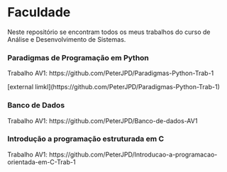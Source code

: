 # Faculdade
<p>Neste repositório se encontram todos os meus trabalhos do curso de Análise e Desenvolvimento de Sistemas.</p>

<h3>Paradigmas de Programação em Python</h3
<p> Trabalho AV1: https://github.com/PeterJPD/Paradigmas-Python-Trab-1</p>
[external limkl](https://github.com/PeterJPD/Paradigmas-Python-Trab-1)

<h3>Banco de Dados</h3>
<p> Trabalho AV1: https://github.com/PeterJPD/Banco-de-dados-AV1</p>

<h3>Introdução a programação estruturada em C</h3>
<p> Trabalho AV1: https://github.com/PeterJPD/Introducao-a-programacao-orientada-em-C-Trab-1</p
